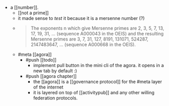 - a [[number]].
  - [[not a prime]]
  - it made sense to *test* it because it is a mersenne number (?)
  - > The exponents n which give Mersenne primes are 2, 3, 5, 7, 13, 17, 19, 31, ... (sequence A000043 in the OEIS) and the resulting Mersenne primes are 3, 7, 31, 127, 8191, 131071, 524287, 2147483647, ... (sequence A000668 in the OEIS).
  - #meta [[agora]]
    - #push [[todo]]
      - implement pull button in the mini cli of the agora. it opens in a new tab by default :)
    - #push [[agora chapter]]
      - the [[agora]] is a [[governance protocol]] for the #meta layer of the internet
      - it is layered on top of [[activitypub]] and any other willing federation protocols.
